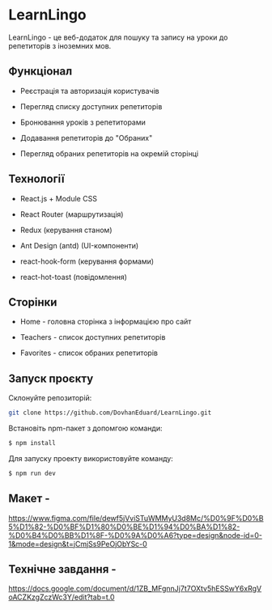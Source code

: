 # LearnLingo

LearnLingo - це веб-додаток для пошуку та запису на уроки до репетиторів з
іноземних мов.

## Функціонал

- Реєстрація та авторизація користувачів

- Перегляд списку доступних репетиторів

- Бронювання уроків з репетиторами

- Додавання репетиторів до "Обраних"

- Перегляд обраних репетиторів на окремій сторінці

## Технології

- React.js + Module CSS

- React Router (маршрутизація)

- Redux (керування станом)

- Ant Design (antd) (UI-компоненти)

- react-hook-form (керування формами)

- react-hot-toast (повідомлення)

## Сторінки

- Home - головна сторінка з інформацією про сайт

- Teachers - список доступних репетиторів

- Favorites - список обраних репетиторів

## Запуск проєкту

Склонуйте репозиторій:

```bash
git clone https://github.com/DovhanEduard/LearnLingo.git
```

Встановіть npm-пакет з допомгою команди:

```sh
$ npm install
```

Для запуску проекту використовуйте команду:

```sh
$ npm run dev
```

## Макет -

https://www.figma.com/file/dewf5jVviSTuWMMyU3d8Mc/%D0%9F%D0%B5%D1%82-%D0%BF%D1%80%D0%BE%D1%94%D0%BA%D1%82-%D0%B4%D0%BB%D1%8F-%D0%9A%D0%A6?type=design&node-id=0-1&mode=design&t=jCmjSs9PeOjObYSc-0

## Технічне завдання -

https://docs.google.com/document/d/1ZB_MFgnnJj7t7OXtv5hESSwY6xRgVoACZKzgZczWc3Y/edit?tab=t.0
